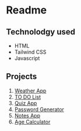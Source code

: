 # Readme
## Technolodgy used
- HTML
- Tailwind CSS
- Javascript
## Projects
1. [Weather App](https://github.com/i-Riyaj/Javascript_Tailwind-Projects/tree/main/Weather%20App)
2. [TO DO List](https://github.com/i-Riyaj/Javascript_Tailwind-Projects/tree/main/ToDo%20List)
3. [Quiz App](https://github.com/i-Riyaj/Javascript_Tailwind-Projects/tree/main/QuizApp)
4. [Password Generator](https://github.com/i-Riyaj/Javascript_Tailwind-Projects/tree/main/PasswordGenerator)
5. [Notes App](https://github.com/i-Riyaj/Javascript_Tailwind-Projects/tree/main/NotesApp)
6. [Age Calculator](https://github.com/i-Riyaj/Javascript_Tailwind-Projects/tree/main/AgeCalculator)
